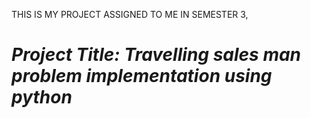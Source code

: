 THIS IS MY PROJECT ASSIGNED TO ME IN SEMESTER 3,
# _Project Title: Travelling sales man problem implementation using python_


